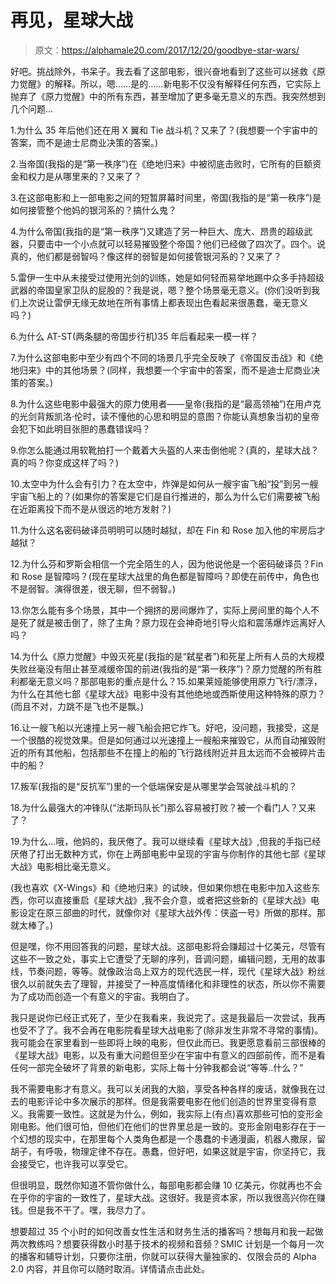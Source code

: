 # 再见，星球大战

> 原文：<https://alphamale20.com/2017/12/20/goodbye-star-wars/>

好吧。挑战除外，书呆子。我去看了这部电影，很兴奋地看到了这些可以拯救《原力觉醒》的解释。所以，嗯……是的……新电影不仅没有解释任何东西，它实际上抛弃了《原力觉醒》中的所有东西，甚至增加了更多毫无意义的东西。我突然想到几个问题...

1.为什么 35 年后他们还在用 X 翼和 Tie 战斗机？又来了？(我想要一个宇宙中的答案，而不是迪士尼商业决策的答案。)

2.当帝国(我指的是“第一秩序”)在《绝地归来》中被彻底击败时，它所有的巨额资金和权力是从哪里来的？又来了？

3.在这部电影和上一部电影之间的短暂屏幕时间里，帝国(我指的是“第一秩序”)是如何接管整个他妈的银河系的？搞什么鬼？

4.为什么帝国(我指的是“第一秩序”)又建造了另一种巨大、庞大、昂贵的超级武器，只要击中一个小点就可以轻易摧毁整个帝国？他们已经做了四次了。四个。说真的，他们都是弱智吗？像这样的弱智是如何接管银河系的？又来了？

5.雷伊一生中从未接受过使用光剑的训练，她是如何轻而易举地踢中众多手持超级武器的帝国皇家卫队的屁股的？我是说，嗯？整个场景毫无意义。(你们没听到我们上次说让雷伊无缘无故地在所有事情上都表现出色看起来很愚蠢，毫无意义吗？)

6.为什么 AT-ST(两条腿的帝国步行机)35 年后看起来一模一样？

7.为什么这部电影中至少有四个不同的场景几乎完全反映了《帝国反击战》和《绝地归来》中的其他场景？(同样，我想要一个宇宙中的答案，而不是迪士尼商业决策的答案。)

8.为什么这些电影中最强大的原力使用者——皇帝(我指的是“最高领袖”)在用卢克的光剑背叛凯洛·伦时，读不懂他的心思和明显的意图？你能认真想象当初的皇帝会犯下如此明目张胆的愚蠢错误吗？

9.你怎么能通过用软靴拍打一个戴着大头盔的人来击倒他呢？(真的，星球大战？真的吗？你变成这样了吗？)

10.太空中为什么会有引力？在太空中，炸弹是如何从一艘宇宙飞船“投”到另一艘宇宙飞船上的？(如果你的答案是它们是自行推进的，那么为什么它们需要被飞船在近距离投下而不是从很远的地方发射？)

11.为什么这名密码破译员明明可以随时越狱，却在 Fin 和 Rose 加入他的牢房后才越狱？

12.为什么芬和罗斯会相信一个完全陌生的人，因为他说他是一个密码破译员？Fin 和 Rose 是智障吗？(现在星球大战里的角色都是智障吗？即使在前传中，角色也不是弱智。演得很差，很无聊，但不弱智。)

13.你怎么能有多个场景，其中一个拥挤的房间爆炸了，实际上房间里的每个人不是死了就是被击倒了，除了主角？原力现在会神奇地引导火焰和震荡爆炸远离好人吗？

14.为什么《原力觉醒》中毁灭死星(我指的是“弑星者”)和死星上所有人员的大规模失败丝毫没有阻止甚至减缓帝国的前进(我指的是“第一秩序”)？原力觉醒的所有胜利都毫无意义吗？那部电影的重点是什么？15.如果莱娅能够使用原力飞行/漂浮，为什么在其他七部《星球大战》电影中没有其他绝地或西斯使用这种特殊的原力？(而且不对，力跳不是飞也不是飘。)

16.让一艘飞船以光速撞上另一艘飞船会把它炸飞。好吧，没问题，我接受，这是一个很酷的视觉效果。但是如何通过以光速撞上一艘船来摧毁它，从而自动摧毁附近的所有其他船，包括那些不在撞上的船的飞行路线附近并且太远而不会被碎片击中的船？

17.叛军(我指的是“反抗军”)里的一个低端保安是从哪里学会驾驶战斗机的？

18.为什么最强大的冲锋队(“法斯玛队长”)那么容易被打败？被一个看门人？又来了？

19.为什么...哦，他妈的，我厌倦了。我可以继续看《星球大战》,但我的手指已经厌倦了打出无数种方式，你在上两部电影中呈现的宇宙与你制作的其他七部《星球大战》电影相比毫无意义。

(我也喜欢《X-Wings》和《绝地归来》的试映，但如果你想在电影中加入这些东西，你可以直接重启《星球大战》,我不会介意，或者把这些新的《星球大战》电影设定在原三部曲的时代，就像你对《星球大战外传：侠盗一号》所做的那样。那就太棒了。)

但是嘿，你不用回答我的问题，星球大战。这部电影将会赚超过十亿美元，尽管有这些不一致之处，事实上它遭受了无聊的序列，音调问题，编辑问题，无用的故事线，节奏问题，等等。就像政治岛上双方的现代选民一样，现代《星球大战》粉丝很久以前就失去了理智，并接受了一种高度情绪化和非理性的状态，所以你不需要为了成功而创造一个有意义的宇宙。我明白了。

我只是说你已经正式死了，至少在我看来，我说完了。这是我最后一次尝试，我再也受不了了。我不会再在电影院看星球大战电影了(除非发生非常不寻常的事情)。我可能会在家里看到一些即将上映的电影，但仅此而已。我更愿意看前三部很棒的《星球大战》电影，以及有重大问题但至少在宇宙中有意义的四部前传，而不是看任何一部完全破坏了背景的新电影，实际上每十分钟我都会说“等等..什么？”

我不需要电影才有意义。我可以关闭我的大脑，享受各种各样的废话，就像我在过去的电影评论中多次展示的那样。但是我需要电影在他们创造的世界里变得有意义。我需要一致性。这就是为什么，例如，我实际上(有点)喜欢那些可怕的变形金刚电影。他们很可怕，但他们在他们的世界里总是一致的。变形金刚电影存在于一个幻想的现实中，在那里每个人类角色都是一个愚蠢的卡通漫画，机器人撒尿，留胡子，有呼吸，物理定律不存在。愚蠢，但好吧，如果这就是宇宙，你坚持它，我会接受它，也许我可以享受它。

但很明显，既然你知道不管你做什么，每部电影都会赚 10 亿美元，你就再也不会在乎你的宇宙的一致性了，星球大战。这很好。我是资本家，所以我很高兴你在赚钱。但是我不干了。嘿，我尽力了。

想要超过 35 个小时的如何改善女性生活和财务生活的播客吗？想每月和我一起做两次教练吗？想要获得数小时基于技术的视频和音频？SMIC 计划是一个每月一次的播客和辅导计划，只要你注册，你就可以获得大量独家的、仅限会员的 Alpha 2.0 内容，并且你可以随时取消。详情请点击此处。